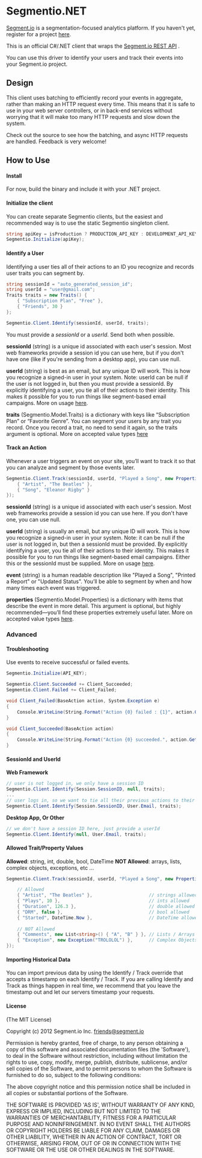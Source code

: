﻿Segmentio.NET
=============

[Segment.io](https://segment.io) is a segmentation-focused analytics platform. If you haven't yet,
register for a project [here](https://segment.io).

This is an official C#/.NET client that wraps the [Segment.io REST API](https://segment.io/docs) .

You can use this driver to identify your users and track their events into your Segment.io project.

## Design

This client uses batching to efficiently record your events in aggregate, rather than making an HTTP
request every time. This means that it is safe to use in your web server controllers, or in back-end services
without worrying that it will make too many HTTP requests and slow down the system.

Check out the source to see how the batching, and async HTTP requests are handled. Feedback is very welcome!

## How to Use

#### Install
For now, build the binary and include it with your .NET project. 

#### Initialize the client

You can create separate Segmentio clients, but the easiest and recommended way is to use the static Segmentio singleton client. 

```csharp
string apiKey = isProduction ? PRODUCTION_API_KEY : DEVELOPMENT_API_KEY;
Segmentio.Initialize(apiKey);
```

#### Identify a User

Identifying a user ties all of their actions to an ID you recognize and records user traits you can segment by.

```csharp
string sessionId = "auto_generated_session_id";
string userId = "user@gmail.com";
Traits traits = new Traits() {
    { "Subscription Plan", "Free" },
    { "Friends", 30 } 
};

Segmentio.Client.Identify(sessionId, userId, traits);
```

You must provide a *sessionId* or a *userId*. Send both when possible.

**sessionId** (string) is a unique id associated with each user's session. Most web frameworks provide a session id 
you can use here, but if you don't have one (like if you're sending from a desktop app), you can use null. 

**userId** (string) is best as an email, but any unique ID will work. This is how you recognize a signed-in user
in your system. Note: userId can be null if the user is not logged in, but then you must provide a sessionId. By explicitly identifying a user, you tie all of
their actions to their identity. This makes it possible for you to run things like segment-based email campaigns.
More on usage [here](#sessionid-and-userid).

**traits** (Segmentio.Model.Traits) is a dictionary with keys like “Subscription Plan” or “Favorite Genre”. You can segment your 
users by any trait you record. Once you record a trait, no need to send it again, so the traits argument is optional.
More on accepted value types [here](#allowed-traitproperty-values)

#### Track an Action

Whenever a user triggers an event on your site, you’ll want to track it so that you can analyze and segment by those events later.

```csharp
Segmentio.Client.Track(sessionId, userId, "Played a Song", new Properties() {
    { "Artist", "The Beatles" },
    { "Song", "Eleanor Rigby" } 
});

```

**sessionId** (string) is a unique id associated with each user's session. Most web frameworks provide a session id 
you can use here.  If you don't have one, you can use null. 

**userId** (string) is usually an email, but any unique ID will work. This is how you recognize a signed-in user
in your system. Note: it can be null if the user is not logged in, but then a sessionId must be provided. By explicitly identifying a user, you tie all of
their actions to their identity. This makes it possible for you to run things like segment-based email campaigns. Either this or the sessionId must be supplied.
More on usage [here](#sessionid-and-userid).

**event** (string) is a human readable description like "Played a Song", "Printed a Report" or "Updated Status". 
You’ll be able to segment by when and how many times each event was triggered.

**properties** (Segmentio.Model.Properties) is a dictionary with items that describe the event in more detail. 
This argument is optional, but highly recommended—you’ll find these properties extremely useful later.
More on accepted value types [here](#allowed-traitproperty-values).

### Advanced

#### Troubleshooting

Use events to receive successful or failed events.
```csharp
Segmentio.Initialize(API_KEY);

Segmentio.Client.Succeeded += Client_Succeeded;
Segmentio.Client.Failed += Client_Failed;

void Client_Failed(BaseAction action, System.Exception e)
{
    Console.WriteLine(String.Format("Action {0} failed : {1}", action.GetAction(), e.Message));
}

void Client_Succeeded(BaseAction action)
{
    Console.WriteLine(String.Format("Action {0} succeeded.", action.GetAction()));
}
```

#### SessionId and UserId
**Web Framework**
```csharp
// user is not logged in, we only have a session ID
Segmentio.Client.Identify(Session.SessionID, null, traits);
...
// user logs in, so we want to tie all their previous actions to their new identity
Segmentio.Client.Identify(Session.SessionID, User.Email, traits);
```

**Desktop App, Or Other**
```csharp
// we don't have a session ID here, just provide a userId
Segmentio.Client.Identify(null, User.Email, traits);
```
#### Allowed Trait/Property Values

**Allowed**:      string, int, double, bool, DateTime
**NOT Allowed**: arrays, lists, complex objects, exceptions, etc ...

```csharp
Segmentio.Client.Track(sessionId, userId, "Played a Song", new Properties() {

    // Allowed
    { "Artist", "The Beatles" },                     // strings allowed
    { "Plays", 10 },                                 // ints allowed
    { "Duration", 126.3 },                           // double allowed
    { "DRM", false },                                // bool allowed
    { "Started", DateTime.Now },                     // DateTime allowed
    
    // NOT Allowed
    { "Comments", new List<string>() { "A", "B" } }, // Lists / Arrays NOT ALLOWED, will be removed
    { "Exception", new Exception("TROLOLOL") },      // Complex Objects NOT ALLOWED, will be removed
});

```

#### Importing Historical Data

You can import previous data by using the Identify / Track override that accepts a timestamp on each Identify / Track. If you are calling Identify and Track as things happen in real time, we recommend that you leave the timestamp out and let our servers timestamp your requests.


#### License

(The MIT License)

Copyright (c) 2012 Segment.io Inc. <friends@segment.io>

Permission is hereby granted, free of charge, to any person obtaining a copy of this software and associated documentation files (the 'Software'), to deal in the Software without restriction, including without limitation the rights to use, copy, modify, merge, publish, distribute, sublicense, and/or sell copies of the Software, and to permit persons to whom the Software is furnished to do so, subject to the following conditions:

The above copyright notice and this permission notice shall be included in all copies or substantial portions of the Software.

THE SOFTWARE IS PROVIDED 'AS IS', WITHOUT WARRANTY OF ANY KIND, EXPRESS OR IMPLIED, INCLUDING BUT NOT LIMITED TO THE WARRANTIES OF MERCHANTABILITY, FITNESS FOR A PARTICULAR PURPOSE AND NONINFRINGEMENT. IN NO EVENT SHALL THE AUTHORS OR COPYRIGHT HOLDERS BE LIABLE FOR ANY CLAIM, DAMAGES OR OTHER LIABILITY, WHETHER IN AN ACTION OF CONTRACT, TORT OR OTHERWISE, ARISING FROM, OUT OF OR IN CONNECTION WITH THE SOFTWARE OR THE USE OR OTHER DEALINGS IN THE SOFTWARE.
